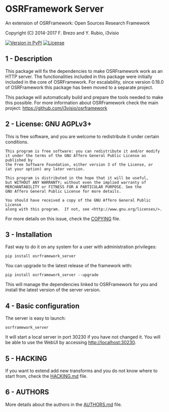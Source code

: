 OSRFramework Server
===================

An extension of OSRFramework: Open Sources Research Framework

Copyright (C) 2014-2017  F. Brezo and Y. Rubio, i3visio

[![Version in PyPI](https://img.shields.io/pypi/v/osrframework_maltego.svg)]()
[![License](https://img.shields.io/badge/license-GNU%20General%20Public%20License%20Version%203%20or%20Later-blue.svg)]()

1 - Description
---------------

This package will fix the dependencies to make OSRFramework work as an HTTP
server. The functionalities included in this package were initially included
in the core of OSRFramework. For escalability, since version 0.18.0 of
OSRFramework this package has been moved to a separate project.

This package will automatically build and prepare the tools needed to make this
possible. For more information about OSRFramework check the main project:
<https://github.com/i3visio/osrframework>

2 - License: GNU AGPLv3+
------------------------

This is free software, and you are welcome to redistribute it under certain
conditions.

	This program is free software: you can redistribute it and/or modify
	it under the terms of the GNU Affero General Public License as published by
	the Free Software Foundation, either version 3 of the License, or
	(at your option) any later version.

	This program is distributed in the hope that it will be useful,
	but WITHOUT ANY WARRANTY; without even the implied warranty of
	MERCHANTABILITY or FITNESS FOR A PARTICULAR PURPOSE. See the
	GNU Affero General Public License for more details.

	You should have received a copy of the GNU Affero General Public License
	along with this program.  If not, see <http://www.gnu.org/licenses/>.


For more details on this issue, check the [COPYING](COPYING) file.

3 - Installation
----------------

Fast way to do it on any system for a user with administration privileges:
```
pip install osrframework_server
```
You can upgrade to the latest release of the framework with:
```
pip install osrframework_server --upgrade
```
This will manage the dependencies linked to OSRFramework for you and install the
latest version of the server version.


4 - Basic configuration
-----------------------

The server is easy to launch:
```
osrframework_server
```
It will start a local server in port 30230 if you have not changed it. You will
be able to use the WebUI by accessing <http://localhost:30230>.

5 - HACKING
-----------

If you want to extend add new transforms and you do not know where to start
from, check the [HACKING.md](doc/HACKING.md) file.

6 - AUTHORS
-----------

More details about the authors in the [AUTHORS.md](AUTHORS.md) file.
